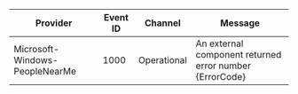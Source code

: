 Provider                        |  Event ID  |  Channel      |  Message
--------------------------------|------------|---------------|---------------------------------------------------------
Microsoft-Windows-PeopleNearMe  |  1000      |  Operational  |  An external component returned error number {ErrorCode}